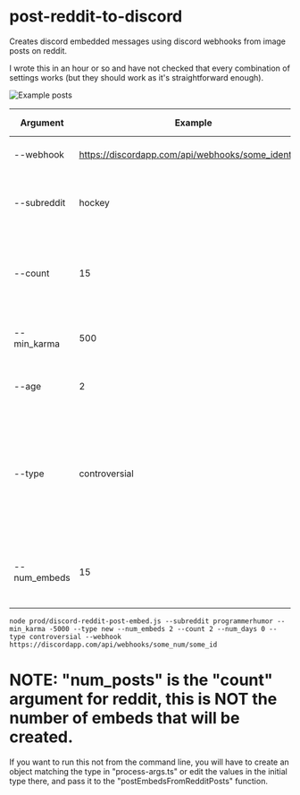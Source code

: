 # post-reddit-to-discord

Creates discord embedded messages using discord webhooks from image posts on reddit.

I wrote this in an hour or so and have not checked that every combination of settings works (but they should work as it's straightforward enough).

![Example posts](https://i.imgur.com/FRgoVHM.png)

Argument | Example | Functionality | Default | Is Required
------------ | ------------- | ------------- | ------------- | ------------- 
--webhook   | https://discordapp.com/api/webhooks/some_identifier | The discord webhook to use | null | Yes
--subreddit   | hockey | Specify which subreddit to create embeds from | programmerhumor | No
--count   | 15 | How many posts should be considered (this may be limited by reddit itself) | 20 | No
--min_karma   | 500 | The minimum karma cut-off for posts | 10000 | No
--age   | 2 | Maximum days in age for posts (0 is one day) | 0 | No
--type   | controversial | The type of posts to consider, valid answers are new, controversial, rising, day, "week, month, year, or all | day | No
--num_embeds | 15 | The total number of discord messages with embeds to create | 5 | No

```
node prod/discord-reddit-post-embed.js --subreddit programmerhumor --min_karma -5000 --type new --num_embeds 2 --count 2 --num_days 0 --type controversial --webhook https://discordapp.com/api/webhooks/some_num/some_id
```

# NOTE: "num_posts" is the "count" argument for reddit, this is NOT the number of embeds that will be created.

If you want to run this not from the command line, you will have to create an object matching the type in "process-args.ts" or edit the values in the initial type there, and pass it to the "postEmbedsFromRedditPosts" function.
